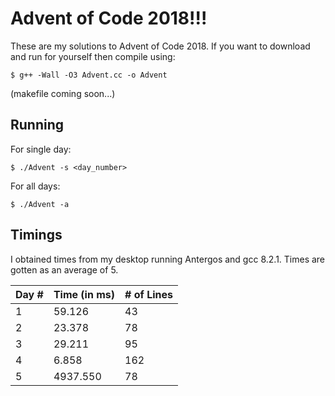 # Advent of Code 2018!!!

These are my solutions to Advent of Code 2018.
If you want to download and run for yourself then compile using:
    
    $ g++ -Wall -O3 Advent.cc -o Advent

(makefile coming soon...)

**Running**
----------------------------------
For single day:
    
    $ ./Advent -s <day_number>
    
For all days:
    
    $ ./Advent -a


**Timings**
----------------------------------
I obtained times from my desktop running Antergos and gcc 8.2.1.  Times are gotten as an average of 5.

 Day # | Time (in ms) | # of Lines
-------|--------------|-----------
   1   |    59.126    |    43
   2   |    23.378    |    78
   3   |    29.211    |    95
   4   |    6.858     |   162
   5   |    4937.550  |    78
